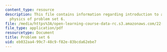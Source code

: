 ```yaml
---
content_type: resource
description: This file contains information regarding introduction to applied nuclear
  physics of problem set 6.
file: /media/https%3A/open-learning-course-data-rc.s3.amazonaws.com/22-02-introduction-to-applied-nuclear-physics-spring-2012/eb032aa499c748c9f82e83bcda62ebe7_MIT22_02S12_pset6.pdf
file_type: application/pdf
resourcetype: Document
title: Problem set 6
uid: eb032aa4-99c7-48c9-f82e-83bcda62ebe7
---
```

